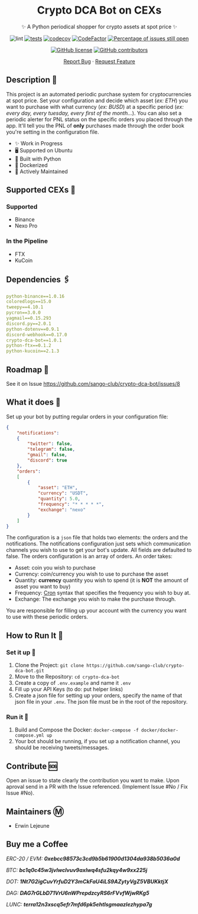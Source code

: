 <div align="center">

# Crypto DCA Bot on CEXs

✨ A Python periodical shopper for crypto assets at spot price ✨

</div>

<div align="center">
    
![lint](https://github.com/sango-club/crypto-dca-bot/workflows/lint/badge.svg?branch=master)
[![tests](https://github.com/sango-club/crypto-dca-bot/actions/workflows/tests.yml/badge.svg)](https://github.com/sango-club/crypto-dca-bot/actions/workflows/tests.yml)
[![codecov](https://codecov.io/gh/sango-club/crypto-dca-bot/branch/master/graph/badge.svg?token=GXUOT9P1WE)](https://codecov.io/gh/sango-club/crypto-dca-bot)
[![CodeFactor](https://www.codefactor.io/repository/github/sango-club/crypto-dca-bot/badge)](https://www.codefactor.io/repository/github/sango-club/crypto-dca-bot)
[![Percentage of issues still open](http://isitmaintained.com/badge/open/sango-club/crypto-dca-bot.svg)](http://isitmaintained.com/project/sango-club/crypto-dca-bot "Percentage of issues still open")
<!-- ![PipPerMonths](https://img.shields.io/pypi/dm/crypto-dca-bot.svg)
[![Pip version fury.io](https://badge.fury.io/py/crypto-dca-bot.svg)](https://pypi.python.org/pypi/crypto-dca-bot/) -->
[![GitHub license](https://img.shields.io/github/license/sango-club/crypto-dca-bot.svg)](https://github.com/sango-club/crypto-dca-bot/blob/master/LICENSE)
[![GitHub contributors](https://img.shields.io/github/contributors/sango-club/crypto-dca-bot.svg)](https://GitHub.com/sango-club/crypto-dca-bot/graphs/contributors/)

</div>

<div align="center">
    
[Report Bug](https://github.com/sango-club/crypto-dca-bot/issues) · [Request Feature](https://github.com/sango-club/crypto-dca-bot/issues)

</div>

## Description 📰

This project is an automated periodic purchase system for cryptocurrencies at spot price. Set your configuration and decide which asset (*ex: ETH*) you want to purchase with what currency (*ex: BUSD*) at a specific period (*ex: every day, every tuesday, every first of the month...*). You can also set a periodic alerter for PNL status on the specific orders you placed through the app. It'll tell you the PNL of **only** purchases made through the order book you're setting in the configuration file.

- ✨ Work in Progress
- 🖥️ Supported on Ubuntu
- 🎌 Built with Python
- 🐋 Dockerized
- 🍻 Actively Maintained

## Supported CEXs 💸

### Supported

- Binance
- Nexo Pro

### In the Pipeline

- FTX
- KuCoin

## Dependencies 🖇️

```yaml
python-binance==1.0.16
coloredlogs==15.0
tweepy==4.10.1
pycron==3.0.0
yagmail==0.15.293
discord.py==2.0.1
python-dotenv==0.9.1
discord-webhook==0.17.0
crypto-dca-bot==1.0.1
python-ftx==0.1.2
python-kucoin==2.1.3
```

## Roadmap 🌱

See it on Issue https://github.com/sango-club/crypto-dca-bot/issues/8

## What it does 🔎

Set up your bot by putting regular orders in your configuration file:

```json
{
    "notifications":
    {
        "twitter": false,
        "telegram": false,
        "gmail": false,
        "discord": true
    },
    "orders": 
    [
        {
            "asset": "ETH",
            "currency": "USDT",
            "quantity": 5.0,
            "frequency": "* * * * *",
            "exchange": "nexo"
        }
    ]
}
```

The configuration is a `json` file that holds two elements: the orders and the notifications. The notifications configuration just sets which communication channels you wish to use to get your bot's update. All fields are defaulted to false. The orders configuration is an array of orders. An order takes:

- Asset: coin you wish to purchase
- Currency: coin/currency you wish to use to purchase the asset
- Quantity: **currency** quantity you wish to spend (it is **NOT** the amount of asset you want to buy)
- Frequency: [Cron](https://crontab.guru/#0_0_*_*) syntax that specifies the frequency you wish to buy at.
- Exchange: The exchange you wish to make the purchase through.

You are responsible for filling up your account with the currency you want to use with these periodic orders.

## How to Run It 📑

### Set it up 💾

1. Clone the Project: `git clone https://github.com/sango-club/crypto-dca-bot.git`
2. Move to the Repository: `cd crypto-dca-bot`
3. Create a copy of `.env.example` and name it `.env`
4. Fill up your API Keys (to do: put helper links)
5. Create a json file for setting up your orders, specify the name of that json file in your `.env`. The json file must be in the root of the repository.

### Run it 💨

1. Build and Compose the Docker: `docker-compose -f docker/docker-compose.yml up`
2. Your bot should be running, if you set up a notification channel, you should be receiving tweets/messages.

## Contribute 🆘

Open an issue to state clearly the contribution you want to make. Upon aproval send in a PR with the Issue referenced. (Implement Issue #No / Fix Issue #No).

## Maintainers Ⓜ️

- Erwin Lejeune

## Buy me a Coffee

*ERC-20 / EVM: **0xebcc98573c3cd9b5b61900d1304da938b5036a0d***

*BTC: **bc1q0c45w3jvlwclvuv9axlwq4sfu2kqy4w9xx225j***

*DOT: **1Nt7G2igCuvYrfuD2Y3mCkFaU4iLS9AZytyVgZ5VBUKktjX***

*DAG: **DAG7rGLbD71VrU6nWPrepdzcyRS6rFVvfWjwRKg5***

*LUNC: **terra12n3xscq5efr7mfd6pk5ehtlsgmaazlezhypa7g***
